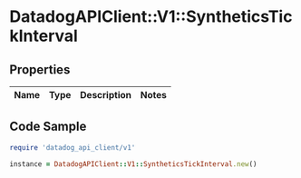 # DatadogAPIClient::V1::SyntheticsTickInterval

## Properties

| Name | Type | Description | Notes |
| ---- | ---- | ----------- | ----- |

## Code Sample

```ruby
require 'datadog_api_client/v1'

instance = DatadogAPIClient::V1::SyntheticsTickInterval.new()
```

